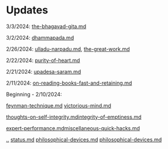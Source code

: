 # Updates

3/3/2024: [the-bhagavad-gita.md](../study-notes/philosophy/indian/hinduism/bhagavad-gita/the-bhagavad-gita.md "mention")

3/2/2024: [dhammapada.md](../study-notes/philosophy/indian/buddhism/early-buddhism/pali-canon/dhammapada.md "mention")

2/26/2024: [ulladu-narpadu.md](../study-notes/philosophy/indian/hinduism/advaita-vedanta/ramana-mahashri/ulladu-narpadu.md "mention"), [the-great-work.md](../study-notes/philosophy/indian/hinduism/bhagavad-gita/the-great-work.md "mention")

2/22/2024: [purity-of-heart.md](../study-notes/philosophy/indian/buddhism/early-buddhism/various-authors/thanissaro-bhikkhu/purity-of-heart.md "mention")

2/21/2024: [upadesa-saram.md](../study-notes/philosophy/indian/hinduism/advaita-vedanta/ramana-mahashri/upadesa-saram.md "mention")

2/11/2024: [on-reading-books-fast-and-retaining.md](../study-notes/skills/learning/on-reading-books-fast-and-retaining.md "mention")

Beginning - 2/10/2024:&#x20;

[feynman-technique.md](../study-notes/skills/learning/feynman-technique.md "mention") [victorious-mind.md](../study-notes/skills/memory/victorious-mind.md "mention")

&#x20;[thoughts-on-self-integrity.md](../study-notes/skills/integrity/thoughts-on-self-integrity.md "mention")[integrity-of-emptiness.md](../study-notes/philosophy/indian/buddhism/early-buddhism/various-authors/thanissaro-bhikkhu/integrity-of-emptiness.md "mention")&#x20;

[expert-performance.md](../study-notes/skills/learning/deliberate-practice/expert-performance.md "mention")[miscellaneous-quick-hacks.md](../study-notes/skills/miscellaneous-quick-hacks.md "mention")

[..](../ "mention") [status.md](../my-books/on-what-to-be/status.md "mention") [philosophical-devices.md](../study-notes/philosophy/general/epistemology/formal-philosophy/probability/philosophical-devices.md "mention") [philosophical-devices.md](../study-notes/philosophy/general/metaphysics/causation/philosophical-devices.md "mention")

